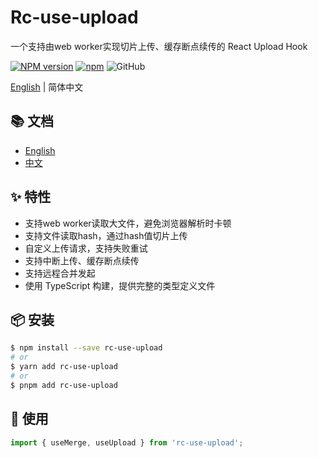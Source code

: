 # Rc-use-upload

一个支持由web worker实现切片上传、缓存断点续传的 React Upload Hook

[![NPM version][image-1]][1]
[![npm](https://img.shields.io/github/issues/GraciaMeng/use-upload)](https://github.com/GraciaMeng/use-upload/issues)
![GitHub](https://img.shields.io/github/license/GraciaMeng/use-upload)

[English](https://github.com/GraciaMeng/rc-use-upload/blob/main/packages/rc-use-upload/README.md) | 简体中文

</div>

## 📚 文档

- [English](https://github.com/GraciaMeng/use-upload/blob/main/packages/rc-use-upload/README.md)
- [中文](https://github.com/GraciaMeng/use-upload/blob/main/packages/rc-use-upload/README.zh-CN.md)

## ✨ 特性

- 支持web worker读取大文件，避免浏览器解析时卡顿
- 支持文件读取hash，通过hash值切片上传
- 自定义上传请求，支持失败重试
- 支持中断上传、缓存断点续传
- 支持远程合并发起
- 使用 TypeScript 构建，提供完整的类型定义文件

## 📦 安装

```bash
$ npm install --save rc-use-upload
# or
$ yarn add rc-use-upload
# or
$ pnpm add rc-use-upload
```

## 🔨 使用

```js
import { useMerge, useUpload } from 'rc-use-upload';
```

[1]: https://www.npmjs.com/package/rc-use-upload
[image-1]: https://img.shields.io/npm/v/rc-use-upload.svg?style=flat
